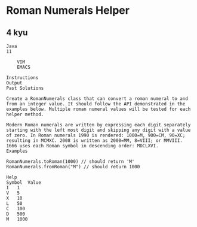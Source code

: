 # Roman Numerals Helper

## 4 kyu

    Java
    11

        VIM
        EMACS

    Instructions
    Output
    Past Solutions

    Create a RomanNumerals class that can convert a roman numeral to and from an integer value. It should follow the API demonstrated in the examples below. Multiple roman numeral values will be tested for each helper method.

    Modern Roman numerals are written by expressing each digit separately starting with the left most digit and skipping any digit with a value of zero. In Roman numerals 1990 is rendered: 1000=M, 900=CM, 90=XC; resulting in MCMXC. 2008 is written as 2000=MM, 8=VIII; or MMVIII. 1666 uses each Roman symbol in descending order: MDCLXVI.
    Examples

    RomanNumerals.toRoman(1000) // should return 'M'
    RomanNumerals.fromRoman("M") // should return 1000

    Help
    Symbol 	Value
    I 	1
    V 	5
    X 	10
    L 	50
    C 	100
    D 	500
    M 	1000